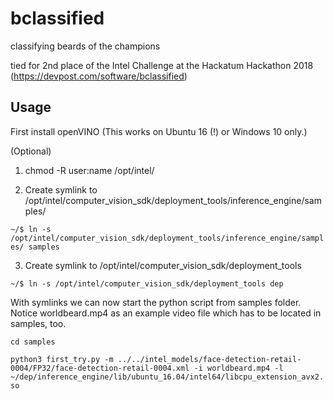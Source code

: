 # bclassified
classifying beards of the champions

tied for 2nd place of the Intel Challenge at the Hackatum Hackathon 2018 (https://devpost.com/software/bclassified)

## Usage
First install openVINO (This works on Ubuntu 16 (!) or Windows 10 only.)

(Optional)

1. chmod -R user:name /opt/intel/

2. Create symlink to /opt/intel/computer_vision_sdk/deployment_tools/inference_engine/samples/

`~/$ ln -s /opt/intel/computer_vision_sdk/deployment_tools/inference_engine/samples/ samples`

3. Create symlink to /opt/intel/computer_vision_sdk/deployment_tools

`~/$ ln -s /opt/intel/computer_vision_sdk/deployment_tools dep`

With symlinks we can now start the python script from samples folder. Notice worldbeard.mp4 as an example video file which has to be located in samples, too.

`cd samples` 

`python3 first_try.py -m ../../intel_models/face-detection-retail-0004/FP32/face-detection-retail-0004.xml -i worldbeard.mp4 -l ~/dep/inference_engine/lib/ubuntu_16.04/intel64/libcpu_extension_avx2.so`

